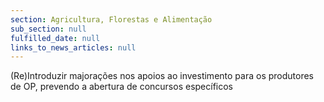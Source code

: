 ```yaml
---
section: Agricultura, Florestas e Alimentação
sub_section: null
fulfilled_date: null
links_to_news_articles: null
---
```


(Re)Introduzir majorações nos apoios ao investimento para os produtores de OP, prevendo a abertura de concursos específicos